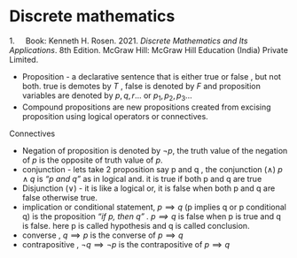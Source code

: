 # Discrete mathematics

1.     Book: Kenneth H. Rosen. 2021. *Discrete Mathematics and Its Applications*. 8th Edition. McGraw Hill: McGraw Hill Education (India) Private Limited.

- Proposition - a declarative sentence that is either true or false , but not both. true is demotes by $T$ , false is denoted by $F$ and proposition variables are denoted by $p,q,r...$ or $p_1,p_2,p_3...$
- Compound propositions are new propositions created from excising proposition using logical operators or connectives.

Connectives

- Negation of proposition is denoted by $\neg p$, the truth value of the negation of $p$ is the opposite of truth value of $p$.
- conjunction - lets take 2 proposition say p and q , the conjunction ($\land$) $p \land q$ is *“p and q”* as in logical and. it is true if both p and q are true
- Disjunction ($\lor$) - it is like a logical or, it is false when both p and q are false otherwise true.
- implication or conditional statement, $p \implies q$  (p implies q or p conditional q) is the proposition *“if p, then q” . $p \implies q$* is false when p is true and q is false. here p is called hypothesis and q is called conclusion.
- converse , $q \implies p$ is the converse of $p \implies q$
- contrapositive , $\neg q \implies \neg p$ is the contrapositive of $p \implies q$